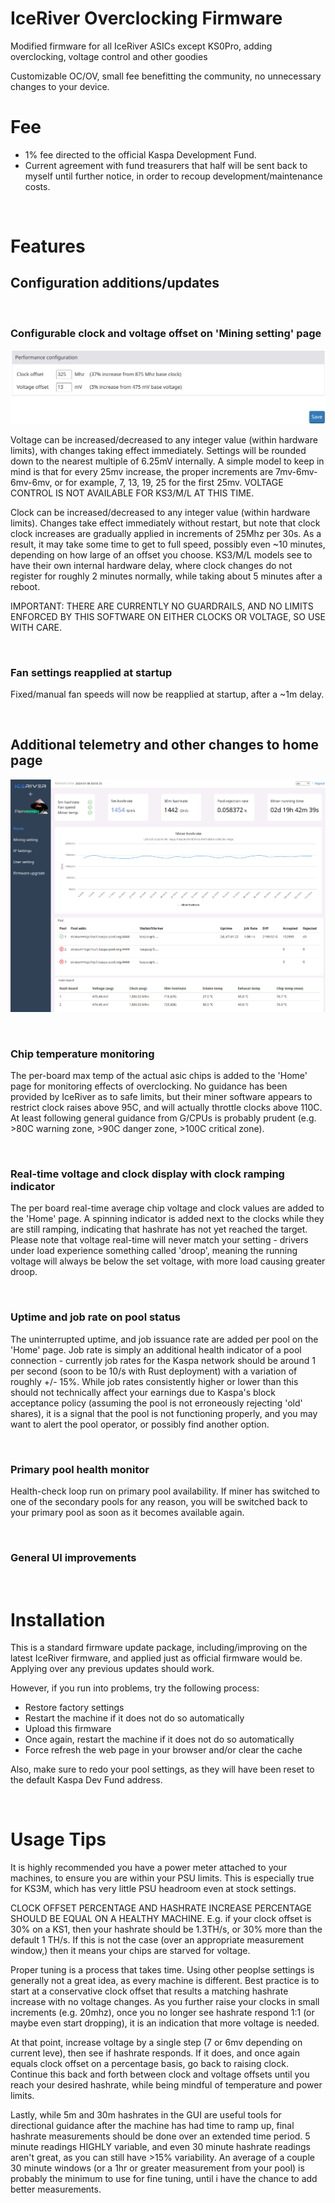 # IceRiver Overclocking Firmware
Modified firmware for all IceRiver ASICs except KS0Pro, adding overclocking, voltage control and other goodies

Customizable OC/OV, small fee benefitting the community, no unnecessary changes to your device.

# Fee
* 1% fee directed to the official Kaspa Development Fund.
* Current agreement with fund treasurers that half will be sent back to myself until further notice, in order to recoup development/maintenance costs.
<br>

# Features

## Configuration additions/updates

<br>

### Configurable clock and voltage offset on 'Mining setting' page

![Performance Settings](/docs/images/iceriver-oc_settings.png)

Voltage can be increased/decreased to any integer value (within hardware limits), with changes taking effect immediately.  Settings will be rounded down to the nearest multiple of 6.25mV internally.  A simple model to keep in mind is that for every 25mv increase, the proper increments are 7mv-6mv-6mv-6mv, or for example, 7, 13, 19, 25 for the first 25mv. VOLTAGE CONTROL IS NOT AVAILABLE FOR KS3/M/L AT THIS TIME.

Clock can be increased/decreased to any integer value (within hardware limits).  Changes take effect immediately without restart, but note that clock clock increases are gradually applied in increments of 25Mhz per 30s.  As a result, it may take some time to get to full speed, possibly even ~10 minutes, depending on how large of an offset you choose.  KS3/M/L models see to have their own internal hardware delay, where clock changes do not register for roughly 2 minutes normally, while taking about 5 minutes after a reboot.

IMPORTANT: THERE ARE CURRENTLY NO GUARDRAILS, AND NO LIMITS ENFORCED BY THIS SOFTWARE ON EITHER CLOCKS OR VOLTAGE, SO USE WITH CARE.

<br>

### Fan settings reapplied at startup
Fixed/manual fan speeds will now be reapplied at startup, after a ~1m delay.

<br>

## Additional telemetry and other changes to home page

![Home Page](/docs/images/iceriver-oc_home.png)

<br>

### Chip temperature monitoring
The per-board max temp of the actual asic chips is added to the 'Home' page for monitoring effects of overclocking.  No guidance has been provided by IceRiver as to safe limits, but their miner software appears to restrict clock raises above 95C, and will actually throttle clocks above 110C.  At least following general guidance from G/CPUs is probably prudent (e.g. >80C warning zone, >90C danger zone, >100C critical zone).

<br>

### Real-time voltage and clock display with clock ramping indicator
The per board real-time average chip voltage and clock values are added to the 'Home' page.  A spinning indicator is added next to the clocks while they are still ramping, indicating that hashrate has not yet reached the target.  Please note that voltage real-time will never match your setting - drivers under load experience something called 'droop', meaning the running voltage will always be below the set voltage, with more load causing greater droop.

<br>

### Uptime and job rate on pool status
The uninterrupted uptime, and job issuance rate are added per pool on the 'Home' page.  Job rate is simply an additional health indicator of a pool connection - currently job rates for the Kaspa network should be around 1 per second (soon to be 10/s with Rust deployment) with a variation of roughly +/- 15%.  While job rates consistently higher or lower than this should not technically affect your earnings due to Kaspa's block acceptance policy (assuming the pool is not erroneously rejecting 'old' shares), it is a signal that the pool is not functioning properly, and you may want to alert the pool operator, or possibly find another option.

<br>

### Primary pool health monitor
Health-check loop run on primary pool availability.  If miner has switched to one of the secondary pools for any reason, you will be switched back to your primary pool as soon as it becomes available again.

<br>

### General UI improvements

<br>

# Installation
This is a standard firmware update package, including/improving on the latest IceRiver firmware, and applied just as official firmware would be.  Applying over any previous updates should work.

However, if you run into problems, try the following process:
* Restore factory settings
* Restart the machine if it does not do so automatically
* Upload this firmware
* Once again, restart the machine if it does not do so automatically
* Force refresh the web page in your browser and/or clear the cache

Also, make sure to redo your pool settings, as they will have been reset to the default Kaspa Dev Fund address.

<br>

# Usage Tips
It is highly recommended you have a power meter attached to your machines, to ensure you are within your PSU limits.  This is especially true for KS3M, which has very little PSU headroom even at stock settings.

CLOCK OFFSET PERCENTAGE AND HASHRATE INCREASE PERCENTAGE SHOULD BE EQUAL ON A HEALTHY MACHINE.  E.g. if your clock offset is 30% on a KS1, then your hashrate should be 1.3TH/s, or 30% more than the default 1 TH/s.  If this is not the case (over an appropriate measurement window,) then it means your chips are starved for voltage.

Proper tuning is a process that takes time.  Using other peoplse settings is generally not a great idea, as every machine is different.  Best practice is to start at a conservative clock offset that results a matching hashrate increase with no voltage changes.  As you further raise your clocks in small increments (e.g. 20mhz), once you no longer see hashrate respond 1:1 (or maybe even start dropping), it is an indication that more voltage is needed.  

At that point, increase voltage by a single step (7 or 6mv depending on current leve), then see if hashrate responds.  If it does, and once again equals clock offset on a percentage basis, go back to raising clock.  Continue this back and forth between clock and voltage offsets until you reach your desired hashrate, while being mindful of temperature and power limits.

Lastly, while 5m and 30m hashrates in the GUI are useful tools for directional guidance after the machine has had time to ramp up, final hashrate measurements should be done over an extended time period.  5 minute readings HIGHLY variable, and even 30 minute hashrate readings aren't great, as you can still have >15% variability.  An average of a couple 30 minute windows (or a 1hr or greater measurement from your pool) is probably the minimum to use for fine tuning, until i have the chance to add better measurements.
